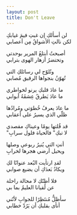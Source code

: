 ```yaml
---
layout: post
title: Don't Leave
---
```


لن أسألكِ إن غبتِ فيمَ غيابكِ  
لكن نالتِ الأشواقُ مِن أعصابي

أصبحتُ أبتلعُ المرير بوحدتي  
وتحتضرُ أزهار الهوى بترابي

وتُلوّح لي رسائلكِ التي  
تُهوّنُ بنجواها الرقيق مُصابي

ما عادَ قلبكِ يرنو لخواطري  
ما عادَ يَطرقُ عِشقَهُ أبوابي

ما عادَ يعرفُ خُطوَتي ومُرادُها  
ظلّي الذي يسيرُ على أعقابي

قد قُلتها يومًا وعيناكِ مقصدي  
"لا تبكِ" فالحياة فلول سرابِ

أنتِ التي يُنيرُ ربوعي وصلها  
ويحيل أرضي هجرها لخرابِ

لقدِ ارتأيت البُعد عنوانًا لكِ  
ويكادُ بَعدَكِ أن يضيع صوابي

فلا أظنّكِ لا محالة راحلة  
عن لُقيانا العليمُ بما بي

سأظلُّ مُنتَظِرًا للجوابِ لأنّني  
أنأى بقلبكِ أن يَرُدّ خطابي
